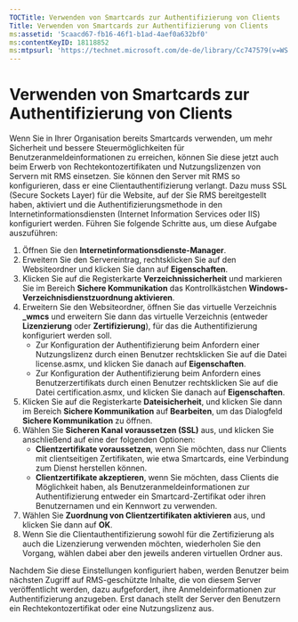 ```yaml
---
TOCTitle: Verwenden von Smartcards zur Authentifizierung von Clients
Title: Verwenden von Smartcards zur Authentifizierung von Clients
ms:assetid: '5caacd67-fb16-46f1-b1ad-4aef0a632bf0'
ms:contentKeyID: 18118852
ms:mtpsurl: 'https://technet.microsoft.com/de-de/library/Cc747579(v=WS.10)'
---
```


Verwenden von Smartcards zur Authentifizierung von Clients
==========================================================

Wenn Sie in Ihrer Organisation bereits Smartcards verwenden, um mehr Sicherheit und bessere Steuermöglichkeiten für Benutzeranmeldeinformationen zu erreichen, können Sie diese jetzt auch beim Erwerb von Rechtekontozertifikaten und Nutzungslizenzen von Servern mit RMS einsetzen. Sie können den Server mit RMS so konfigurieren, dass er eine Clientauthentifizierung verlangt. Dazu muss SSL (Secure Sockets Layer) für die Website, auf der Sie RMS bereitgestellt haben, aktiviert und die Authentifizierungsmethode in den Internetinformationsdiensten (Internet Information Services oder IIS) konfiguriert werden. Führen Sie folgende Schritte aus, um diese Aufgabe auszuführen:

1.  Öffnen Sie den **Internetinformationsdienste-Manager**.
2.  Erweitern Sie den Servereintrag, rechtsklicken Sie auf den Websiteordner und klicken Sie dann auf **Eigenschaften**.
3.  Klicken Sie auf die Registerkarte **Verzeichnissicherheit** und markieren Sie im Bereich **Sichere Kommunikation** das Kontrollkästchen **Windows-Verzeichnisdienstzuordnung aktivieren**.
4.  Erweitern Sie den Websiteordner, öffnen Sie das virtuelle Verzeichnis **\_wmcs** und erweitern Sie dann das virtuelle Verzeichnis (entweder **Lizenzierung** oder **Zertifizierung**), für das die Authentifizierung konfiguriert werden soll.
    -   Zur Konfiguration der Authentifizierung beim Anfordern einer Nutzungslizenz durch einen Benutzer rechtsklicken Sie auf die Datei license.asmx, und klicken Sie danach auf **Eigenschaften**.
    -   Zur Konfiguration der Authentifizierung beim Anfordern eines Benutzerzertifikats durch einen Benutzer rechtsklicken Sie auf die Datei certification.asmx, und klicken Sie danach auf **Eigenschaften**.
5.  Klicken Sie auf die Registerkarte **Dateisicherheit**, und klicken Sie dann im Bereich **Sichere Kommunikation** auf **Bearbeiten**, um das Dialogfeld **Sichere Kommunikation** zu öffnen.
6.  Wählen Sie **Sicheren Kanal voraussetzen (SSL)** aus, und klicken Sie anschließend auf eine der folgenden Optionen:
    -   **Clientzertifikate voraussetzen**, wenn Sie möchten, dass nur Clients mit clientseitigen Zertifikaten, wie etwa Smartcards, eine Verbindung zum Dienst herstellen können.
    -   **Clientzertifikate akzeptieren**, wenn Sie möchten, dass Clients die Möglichkeit haben, als Benutzeranmeldeinformationen zur Authentifizierung entweder ein Smartcard-Zertifikat oder ihren Benutzernamen und ein Kennwort zu verwenden.
7.  Wählen Sie **Zuordnung von Clientzertifikaten aktivieren** aus, und klicken Sie dann auf **OK**.
8.  Wenn Sie die Clientauthentifizierung sowohl für die Zertifizierung als auch die Lizenzierung verwenden möchten, wiederholen Sie den Vorgang, wählen dabei aber den jeweils anderen virtuellen Ordner aus.

Nachdem Sie diese Einstellungen konfiguriert haben, werden Benutzer beim nächsten Zugriff auf RMS-geschützte Inhalte, die von diesem Server veröffentlicht werden, dazu aufgefordert, ihre Anmeldeinformationen zur Authentifizierung anzugeben. Erst danach stellt der Server den Benutzern ein Rechtekontozertifikat oder eine Nutzungslizenz aus.